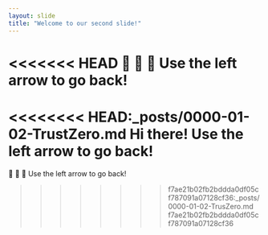 ```yaml
---
layout: slide
title: "Welcome to our second slide!"
---
```

<<<<<<< HEAD
:see_no_evil:
:hear_no_evil:
:speak_no_evil:
Use the left arrow to go back!
=======
<<<<<<<< HEAD:_posts/0000-01-02-TrustZero.md
Hi there!
Use the left arrow to go back!
========
:see_no_evil:
:hear_no_evil:
:speak_no_evil:
Use the left arrow to go back!
>>>>>>>> f7ae21b02fb2bddda0df05cf787091a07128cf36:_posts/0000-01-02-TrusZero.md
>>>>>>> f7ae21b02fb2bddda0df05cf787091a07128cf36
